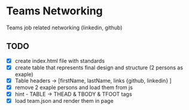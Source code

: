 # Teams Networking

Teams job related networking (linkedin, github)

## TODO

- [x] create index.html file with standards
- [x] create table that represents final design and structure (2 persons as exaple)
- [x] Table headers -> [firstName, lastName, links {github, linkedin} ]
- [x] remove 2 exaple persons and load them from js
- [x] hint - TABLE -> THEAD & TBODY & TFOOT tags
- [x] load team.json and render them in page